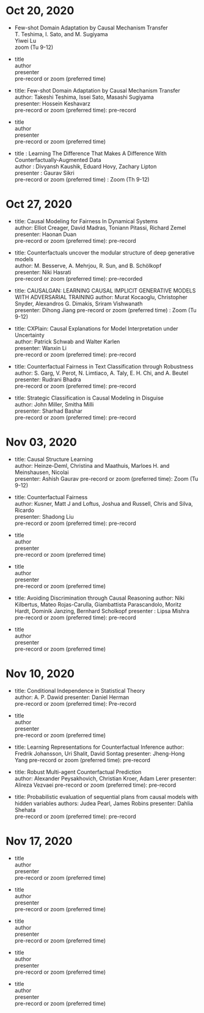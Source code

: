 # 	Oct 20, 2020	
 *  Few-shot Domain Adaptation by Causal Mechanism Transfer   
    T. Teshima, I. Sato, and M. Sugiyama    
    Yiwei Lu   
    zoom (Tu 9-12)   
    
 *   title   
    author   
    presenter   
    pre-record or zoom (preferred time)    
    
 *   title: Few-shot Domain Adaptation by Causal Mechanism Transfer   
    author: Takeshi Teshima, Issei Sato, Masashi Sugiyama   
    presenter: Hossein Keshavarz   
    pre-record or zoom (preferred time): pre-record    
   
 *   title   
    author   
    presenter   
    pre-record or zoom (preferred time)    
    
 *   title : Learning The Difference That Makes A Difference With Counterfactually-Augmented Data  
    author : Divyansh Kaushik, Eduard Hovy, Zachary Lipton     
    presenter : Gaurav Sikri     
    pre-record or zoom (preferred time) : Zoom (Th 9-12)      
    
#	Oct 27, 2020				
 *  title: Causal Modeling for Fairness In Dynamical Systems   
    author: Elliot Creager, David Madras, Toniann Pitassi, Richard Zemel    
    presenter: Haonan Duan   
    pre-record or zoom (preferred time): pre-record    
   
 *   title: Counterfactuals uncover the modular structure of deep generative models    
    author: M. Besserve, A. Mehrjou, R. Sun, and B. Schölkopf          
    presenter: Niki Hasrati       
    pre-record or zoom (preferred time): pre-recorded           
    
 *   title:  CAUSALGAN: LEARNING CAUSAL IMPLICIT GENERATIVE MODELS WITH ADVERSARIAL TRAINING
    author:  Murat Kocaoglu, Christopher Snyder, Alexandros G. Dimakis, Sriram Vishwanath  
    presenter: Dihong Jiang
    pre-record or zoom (preferred time) : Zoom (Tu 9-12)
    
 *   title: CXPlain: Causal Explanations for Model Interpretation under Uncertainty                   
    author: Patrick Schwab and Walter Karlen                  
    presenter: Wanxin Li                   
    pre-record or zoom (preferred time): pre-record   
    
 *   title: Counterfactual Fairness in Text Classification through Robustness   
    author: S. Garg, V. Perot, N. Limtiaco, A. Taly, E. H. Chi, and A. Beutel          
    presenter: Rudrani Bhadra    
    pre-record or zoom (preferred time): pre-record    

 *   title: Strategic Classification is Causal Modeling in Disguise          
    author: John Miller, Smitha Milli       
    presenter: Sharhad Bashar       
    pre-record or zoom (preferred time): pre-record          
    
#	Nov 03, 2020		
 *  title: Causal Structure Learning   
    author: Heinze-Deml, Christina and Maathuis, Marloes H. and Meinshausen, Nicolai    
    presenter: Ashish Gaurav
    pre-record or zoom (preferred time): Zoom (Tu 9-12)
    
 *   title: Counterfactual Fairness   
    author: Kusner, Matt J and Loftus, Joshua and Russell, Chris and Silva, Ricardo          
    presenter: Shadong Liu          
    pre-record or zoom (preferred time): pre-record          
    
 *   title   
    author   
    presenter   
    pre-record or zoom (preferred time)    
    
 *   title   
    author   
    presenter   
    pre-record or zoom (preferred time)    
    
 *   title: Avoiding Discrimination through Causal Reasoning
    author: Niki Kilbertus, Mateo Rojas-Carulla, Giambattista Parascandolo, Moritz Hardt, Dominik Janzing, Bernhard Scholkopf
    presenter : Lipsa Mishra   
    pre-record or zoom (preferred time): pre-record
    
 *   title   
    author   
    presenter      
    pre-record or zoom (preferred time)    
    
#	Nov 10, 2020			
 *  title: Conditional Independence in Statistical Theory  
    author: A. P. Dawid 
    presenter: Daniel Herman  
    pre-record or zoom (preferred time): Pre-record    
    
 *   title   
    author   
    presenter   
    pre-record or zoom (preferred time)    
    
 *   title: Learning Representations for Counterfactual Inference 
    author: Fredrik Johansson, Uri Shalit, David Sontag
    presenter: Jheng-Hong Yang
    pre-record or zoom (preferred time): pre-record
   
 *  title: Robust Multi-agent Counterfactual Prediction   
    author: Alexander Peysakhovich, Christian Kroer, Adam Lerer
    presenter: Alireza Vezvaei
    pre-record or zoom (preferred time): pre-record    
    
 *   title: Probabilistic evaluation of sequential plans from causal models with hidden variables
    authors: Judea Pearl, James Robins
    presenter: Dahlia Shehata          
    pre-record or zoom (preferred time): pre-record   
    
#	Nov 17, 2020
 *  title   
    author    
    presenter  
    pre-record or zoom (preferred time)    
   
 *   title   
    author   
    presenter   
    pre-record or zoom (preferred time)    
    
 *   title   
    author   
    presenter   
    pre-record or zoom (preferred time)    
   
 *   title   
    author   
    presenter   
    pre-record or zoom (preferred time)    
    
 *   title   
    author   
    presenter      
    pre-record or zoom (preferred time)    
